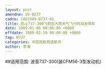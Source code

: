 ```yaml
---
layout: post
amendno: 39-0237
cadno: CAD1989-B737-01
title: 防止737-300飞机在大雨天气飞行时双发停车
date: 1989-01-06 00:00:00 +0800
effdate: 1989-01-10 00:00:00 +0800
tag: B737
categories: 中国民航局适航司
author: 李海
---
```


##适用范围:
波音737-300(装CFM56-3型发动机)


